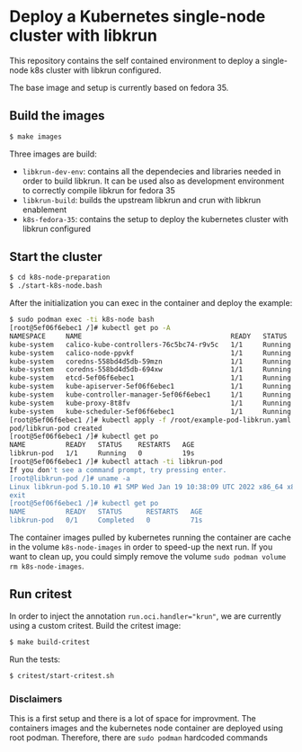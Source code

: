 # Deploy a Kubernetes single-node cluster with libkrun
This repository contains the self contained environment to deploy a single-node k8s cluster with libkrun configured.

The base image and setup is currently based on fedora 35.

## Build the images
```bash
$ make images
```
Three images are build:
  * `libkrun-dev-env`: contains all the dependecies and libraries needed in order to build libkrun. It can be used also as development environment to correctly compile libkrun for fedora 35
  * `libkrun-build`: builds the upstream libkrun and crun with libkrun enablement
  * `k8s-fedora-35`: contains the setup to deploy the kubernetes cluster with libkrun configured

## Start the cluster
```bash
$ cd k8s-node-preparation
$ ./start-k8s-node.bash
```
After the initialization you can exec in the container and deploy the example:
```bash
$ sudo podman exec -ti k8s-node bash
[root@5ef06f6ebec1 /]# kubectl get po -A
NAMESPACE     NAME                                     READY   STATUS    RESTARTS   AGE
kube-system   calico-kube-controllers-76c5bc74-r9v5c   1/1     Running   0          16m
kube-system   calico-node-ppvkf                        1/1     Running   0          16m
kube-system   coredns-558bd4d5db-59mzn                 1/1     Running   0          16m
kube-system   coredns-558bd4d5db-694xw                 1/1     Running   0          16m
kube-system   etcd-5ef06f6ebec1                        1/1     Running   0          16m
kube-system   kube-apiserver-5ef06f6ebec1              1/1     Running   0          16m
kube-system   kube-controller-manager-5ef06f6ebec1     1/1     Running   0          16m
kube-system   kube-proxy-8t8fv                         1/1     Running   0          16m
kube-system   kube-scheduler-5ef06f6ebec1              1/1     Running   0          16m
[root@5ef06f6ebec1 /]# kubectl apply -f /root/example-pod-libkrun.yaml 
pod/libkrun-pod created
[root@5ef06f6ebec1 /]# kubectl get po 
NAME          READY   STATUS    RESTARTS   AGE
libkrun-pod   1/1     Running   0          19s
[root@5ef06f6ebec1 /]# kubectl attach -ti libkrun-pod
If you don't see a command prompt, try pressing enter.
[root@libkrun-pod /]# uname -a
Linux libkrun-pod 5.10.10 #1 SMP Wed Jan 19 10:38:09 UTC 2022 x86_64 x86_64 x86_64 GNU/Linux
exit
[root@5ef06f6ebec1 /]# kubectl get po
NAME          READY   STATUS      RESTARTS   AGE
libkrun-pod   0/1     Completed   0          71s
```
The container images pulled by kubernetes running the container are cache in the volume `k8s-node-images` in order to speed-up the next run. If you want to clean up, you could simply remove the volume `sudo podman volume rm k8s-node-images`.

## Run critest
In order to inject the annotation `run.oci.handler="krun"`, we are currently using a custom critest. 
Build the critest image:
```bash
$ make build-critest
```
Run the tests:
```bash
$ critest/start-critest.sh
```
### Disclaimers
This is a first setup and there is a lot of space for improvment. The containers images and the kubernetes node container are deployed using root podman. Therefore, there are `sudo podman` hardcoded commands
